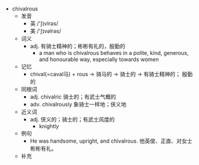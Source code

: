 - chivalrous
  - 发音
    - 英 /'ʃɪvlrəs/
    - 美 /'ʃɪvəlrəs/
  - 词义
    - adj. 有骑士精神的；彬彬有礼的，殷勤的
      - a man who is chivalrous behaves in a polite, kind, generous, and honourable way, especially towards women
  - 记忆
    - chival(=caval马) + rous → 骑马的 → 骑士的 → 有骑士精神的； 殷勤的
  - 同根词
    - adj. chivalric 骑士的；有武士气概的
    - adv. chivalrously 象骑士一样地；侠义地
  - 近义词
    - adj. 侠义的；骑士的；有武士风度的
      - knightly
  - 例句
    - He was handsome, upright, and chivalrous. 他英俊、正直、对女士彬彬有礼。
  - 补充